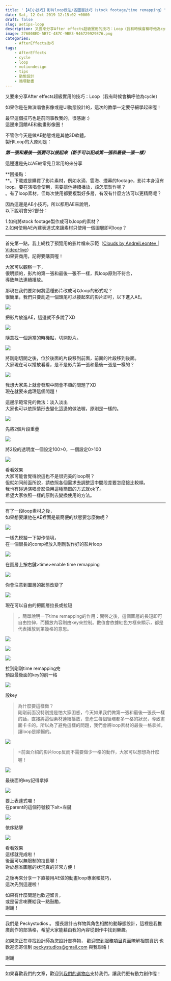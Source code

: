 ```yaml
---
title: '【AE小技巧】影片loop做法/省圖層技巧（stock footage/time remapping）'
date: Sat, 12 Oct 2019 12:15:02 +0000
draft: false
slug: aetips-loop
description: 又要來分享After effects超級實用的技巧：Loop（我有時候會稱呼他為cycle）。如果你是在做演唱會影像或是UI動態設計的，這次的教學一定要仔細學起來喔！最早這個技巧也是前同事教我的，很感謝 :)  這邊來回饋AE和動畫影像圈！
image: 276008ED-5B7C-487C-9BE3-946729929E76.png
categories:
    - AfterEffects技巧
tags: 
    - AfterEffects
    - cycle
    - loop
    - motiondesign
    - tips
    - 動態設計
    - 循環動畫
---
```


又要來分享After effects超級實用的技巧：Loop（我有時候會稱呼他為cycle）

如果你是在做演唱會影像或是UI動態設計的，這次的教學一定要仔細學起來喔！

最早這個技巧也是前同事教我的，很感謝 :)  
這邊來回饋AE和動畫影像圈！

不管你今天是做AE動態或是其他3D軟體，  
製作Loop的大原則是：

_**第一張和最後一張要可以接起來（新手可以記成第一張和最後一張一樣）**_

這邊還是先以AE較常見且常用的來分享

**困擾點：  
**。下載或是購買了影片素材，例如水滴、雲海、煙幕的footage，影片本身沒有loop。要在演唱會使用，需要讓他持續播放，該怎麼製作呢？  
。有了loop素材，但每次使用都要複製好多層，有沒有什麼方法可以更精簡呢？

因為這邊是AE小技巧，所以都用AE來說明，  
以下說明會分2部分：

1.如何將stock footage製作成可以loop的素材？  
2.如何使用AE內建表達式來讓素材只使用一個圖層即可loop？

* * *

首先第一點，我上網找了預覽用的影片檔來示範（[Clouds by AndreiLeontev | VideoHive](https://videohive.net/item/clouds/24544960)）  
如果要商用，記得要購買喔！

大家可以觀察一下，  
很明顯的，影片的第一張和最後一張不一樣，與loop原則不符合，  
導致無法連續播放。

那現在我們要如何將這種影片改成可以loop的形式呢？  
很簡單，我們只要創造一個頭尾可以接起來的影片即可，以下進入AE。

![](276008ED-5B7C-487C-9BE3-946729929E76-1024x669.png)

把影片放進AE，這邊就不多說了XD

![](D4742F0E-1B0D-4E39-99F3-670FC5DFDEE0-1024x666.png)

隨意找一個適當的時機點，切開影片。

![](12F08F5D-ACD7-4E2A-87C5-D8703A554A23-1024x669.png)

將剛剛切開之後，位於後面的片段移到前面，前面的片段移到後面。  
大家現在可以播放看看，是不是影片第一張和最後一張是一樣的？

![](2019-10-12-15.51.23-1024x669.gif)

我想大家馬上就會發現中間會不順的問題了XD  
現在就要來處理這個問題！

這邊示範常見的做法：淡入淡出  
大家也可以依照情形去變化這邊的做法喔，原則是一樣的。

![](AB1EF71C-4174-4206-99A5-804CE5EB646F-1024x669.png)

先將2個片段重疊

![](CF2ED65B-B4B4-4E76-9F26-CEC102C12179-1024x666.png)

將2段的透明度一個設定100>0，一個設定0>100

![](2019-10-12-15.59.00-1024x650.gif)

看看效果  
大家可能會覺得說這也不是很完美的loop啊？  
但就如同前面所說，請依照各個需求去調整這中間段差要怎麼接比較順。  
我也有碰過演唱會影像用這種簡單的方式就ok了。  
希望大家依照一樣的原則去變換使用的方法。

* * *

有了一段loop素材之後，  
如果想要讓他在AE裡面是最簡便的狀態要怎麼做呢？

![](1CED441D-99F0-4BF4-B3FD-092B5EF65C91-1024x670.png)

一樣先模擬一下製作情境，  
在一個很長的comp裡放入剛剛製作好的影片loop

![](4FD042E7-9BE2-4A93-A032-8D91F8051EB8-1024x665.png)

在圖層上按右鍵>time>enable time remapping  

![](3E25909F-1A0C-427A-8CC8-5BCFA1B64FBA.png)

你會注意到圖層的狀態改變了  

![](205D9EDE-87BB-465E-8AFF-4BF1A975E440-1024x668.png)

現在可以自由的把圖層拉長或拉短

> 。簡單說明一下time remapping的作用：開啓之後，這個圖層的長短即可自由拉伸，而播放內容則由key來控制。數值會依據紅色方框來顯示，都是代表播放到第幾格的意思。

![](184BEE96-3310-41CD-B332-8CDDC6B24D31-1024x366.png)

![](999A40A3-B0D1-484B-B262-A1B40C9AEF7D-1024x280.png)

![](51E0420B-B9C2-4A07-A9FC-3BD858BB5575-1024x668.png)

拉到剛剛time remapping完  
預設最後面的key的前一格

![](D2781498-F458-4C1D-A39F-CC229B6DB04C-1024x189.png)

設key

> 為什麼要這樣做？  
> 剛剛前面沒特別提是怕大家困惑，今天如果我們做第一張和最後一張長一樣的話，直接將這個素材連續播放，會產生每個循環都多一格的狀況，導致畫面卡卡的。所以為了避免這樣的問題，我們會將loop素材的最後一格拿掉，讓loop是順暢的。

![](FEDB3270-6218-4454-A8B1-7BFE686B4BFB-1024x814.png)

> ⭐️️前面介紹的影片loop反而不需要做少一格的動作，大家可以想想為什麼喔！

![](C52CFBD7-80E3-4D24-BFED-5298EDF3E4A7-1024x217.png)

最後面的key記得拿掉

![](45DEFC66-1A65-4FB5-8736-B559D5FB43CC-1024x673.png)

要上表達式囉！  
在parent的這個符號按下alt+左鍵

![](A298AA5C-D262-43BA-A751-48E4585773D4-1024x734.png)

依序點擊

![](2019-10-12-21.11.15-1024x869.gif)

看看效果  
這樣就完成啦！  
後面可以無限制的拉長喔！  
對於想省圖層的狀況真的非常方便！

之後再來分享一下直接用AE做的動畫loop專案和技巧，  
這次先到這邊啦！

如果有什麼問題也歡迎留言，  
或是留言喇賽給我一點鼓勵，  
謝謝！


---

我們是 Peckystudios 。
擅長設計吉祥物與角色相關的動靜態設計，這裡是我推廣創作的部落格，希望大家能藉由我的內容從創作中找到樂趣。

如果您正在尋找設計師為您設計吉祥物，
歡迎您到[服務項目](https://peckyhsieh.wixsite.com/peckystudiosservice)頁面瞭解相關資訊
也歡迎您寄信到 peckystudios@gmail.com 與我聯絡！

謝謝

---

如果喜歡我們的文章，歡迎到[我們的選物店](https://www.rakuten.com.tw/shop/peckystudio/)支持我們，讓我們更有動力創作喔！